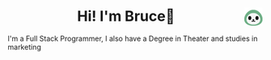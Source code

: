 

<h1 align="center"> 
        Hi! I'm Bruce👋
        <picture>
                <source media="(prefers-color-scheme: light)" srcset="github1.png">
                <source media="(prefers-color-scheme: dark)" srcset="github2.png">
                <img src="github2.png" alt="Original" align="right">
        </picture>
</h1>

<p>I'm a Full Stack Programmer, I also have a Degree in Theater and studies in marketing</p>
